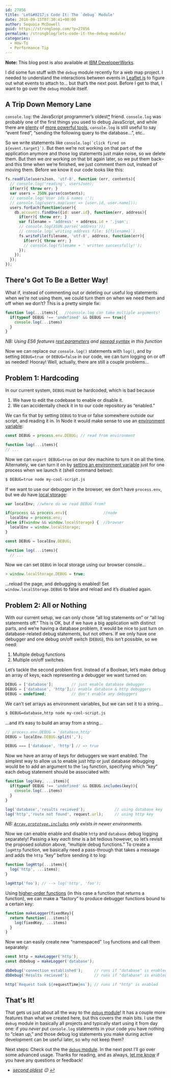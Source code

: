 ```yaml
---
id: 27856
title: 'Let&#8217;s Code It: The `debug` Module'
date: 2016-09-15T07:30:41+00:00
author: Sequoia McDowell
guid: https://strongloop.com/?p=27856
permalink: /strongblog/lets-code-it-the-debug-module/
categories:
  - How-To
  - Performance Tip
---
```


**Note:** This blog post is also available at [IBM DeveloperWorks](https://developer.ibm.com/node/2016/09/15/lets-code-it-the-debug-module/).

I did some fun stuff with the `debug` module recently for a web map project. I needed to understand the interactions between events in [Leaflet.js](http://leafletjs.com/) to figure out what events to attach to&#8230; but that&#8217;s the next post. Before I get to that, I want to go over the `debug` module itself.<!--more-->

## A Trip Down Memory Lane 

`console.log`: the JavaScript programmer&#8217;s oldest[*](#window-dot-alert) friend. `console.log` was probably one of the first things you used to debug JavaScript, and while there are [plenty](https://code.visualstudio.com/docs/runtimes/nodejs#_debugging-your-express-application) of [more powerful tools](https://developer.mozilla.org/en-US/docs/Tools/Debugger), `console.log` is still useful to say &#8220;event fired&#8221;, &#8220;sending the following query to the database&#8230;&#8221;, etc..

So we write statements like ``console.log(`click fired on ${event.target}`)``. But then we&#8217;re not working on that part of the application anymore and those log statements just make noise, so we delete them. But then we _are_ working on that bit again later, so we put them back&#8211; and this time when we&#8217;re finished, we just comment them out, instead of moving them. Before we know it our code looks like this:

```js
fs.readFile(usersJson, 'utf-8', function (err, contents){
  // console.log('reading', usersJson);
  if(err){ throw err; }
  var users = JSON.parse(contents);
  // console.log('User ids & names :');
  // console.log(users.map(user => [user.id, user.name]));
  users.forEach(function(user){
    db.accounts.findOne({id: user.id}, function(err, address){
      if(err){ throw err; }
      var filename = 'address' + address.id + '.json';
      // console.log(JSON.parse('address'));
      // console.log(`writing address file: ${filename}`)
      fs.writeFile(filename, 'utf-8', address, function(err){
        if(err){ throw err; }
        // console.log(filename + ' written successfully!');
      });
    });
  });
});
```

## There's Got To Be a Better Way!

What if, instead of commenting out or deleting our useful log statements when we&#8217;re not using them, we could turn them on when we need them and off when we don&#8217;t? This is a pretty simple fix:

```js
function log(...items){   //console.log can take multiple arguments!
  if(typeof DEBUG !== 'undefined' && DEBUG === true){
    console.log(...items)
  }
}
```

_NB: Using ES6 features [rest parameters](https://developer.mozilla.org/en-US/docs/Web/JavaScript/Reference/Functions/rest_parameters) and [spread syntax](https://developer.mozilla.org/en-US/docs/Web/JavaScript/Reference/Operators/Spread_operator) in this function_

Now we can replace our `console.log()` statements with `log()`, and by setting `DEBUG=true `or `DEBUG=false` in our code, we can turn logging on or off as needed! Hooray! Well, actually, there are still a couple problems&#8230;

## Problem 1: Hardcoding 

In our current system, `DEBUG` must be hardcoded, which is bad because

  1. We have to edit the codebase to enable or disable it.
  2. We can accidentally check it in to our code repository as &#8220;enabled.&#8221;

We can fix that by setting `DEBUG` to true or false somewhere outside our script, and reading it in. In Node it would make sense to use an [environment variable](https://nodejs.org/api/process.html#process_process_env):

```js
const DEBUG = process.env.DEBUG; // read from environment

function log(...items){
// ...
```

Now we can `export DEBUG=true` on our dev machine to turn it on all the time. Alternately, we can turn it on by [setting an environment variable](http://manpages.ubuntu.com/manpages/precise/en/man1/bash.1.html#contenttoc22) just for one process when we launch it (shell command below):

```sh
$ DEBUG=true node my-cool-script.js
```

If we want to use our debugger in the browser, we don&#8217;t have `process.env`, but we _do_ have [local storage](https://developer.mozilla.org/en-US/docs/Web/API/Storage/LocalStorage):

```js
var localEnv; //where do we read DEBUG from?

if(process && process.env){                //node
  localEnv = process.env;
}else if(window && window.localStorage) {  //browser
  localEnv = window.localStorage;
}

const DEBUG = localEnv.DEBUG;

function log(...items){
  // ...
```

Now we can set `DEBUG` in local storage using our browser console&#8230;

```js
> window.localStorage.DEBUG = true;
```

&#8230;reload the page, and debugging is enabled! Set `window.localStorage.DEBUG` to false and reload and it&#8217;s disabled again.

## Problem 2: All or Nothing 

With our current setup, we can only chose &#8220;all log statements on&#8221; or &#8220;all log statements off.&#8221; This is OK, but if we have a big application with distinct parts, and we&#8217;re having a database problem, it would be nice to just turn on database-related debug statements, but not others. If we only have one debugger and one debug on/off switch (`DEBUG`), this isn&#8217;t possible, so we need:

  1. Multiple debug functions
  2. Multiple on/off switches

Let&#8217;s tackle the second problem first. Instead of a Boolean, let&#8217;s make debug an array of keys, each representing a debugger we want turned on:

```js
DEBUG = ['database'];        // just enable database debugger
DEBUG = ['database', 'http'];// enable database & http debuggers
DEBUG = undefined;           // don't enable any debuggers
```

We can&#8217;t set arrays as environment variables, but we can set it to a string&#8230;

```sh
$ DEBUG=database,http node my-cool-script.js
```

&#8230;and it&#8217;s easy to build an array from a string&#8230;

```js
// process.env.DEBUG = 'database,http'
DEBUG = localEnv.DEBUG.split(',');

DEBUG === ['database', 'http'] // => true
```

Now we have an array of keys for debuggers we want enabled. The simplest way to allow us to enable just http or just database debugging would be to add an argument to the `log` function, specifying which &#8220;key&#8221; each debug statement should be associated with:

```js
function log(key, ...items){
  if(typeof DEBUG !== 'undefined' && DEBUG.includes(key)){ 
    console.log(...items)
  }
}

log('database','results recieved');             // using database key
log('http','route not found', request.url);     // using http key
```

_NB: [`Array.prototype.includes`](http://kangax.github.io/compat-table/es2016plus/#test-Array.prototype.includes_Array.prototype.includes) only exists in newer environments._

Now we can enable enable and disable `http` and `database` debug logging separately! Passing a key _each time_ is a bit tedious however, so let&#8217;s revisit the proposed solution above, &#8220;multiple debug functions.&#8221; To create a `logHttp` function, we basically need a pass-through that takes a message and adds the `http` &#8220;key&#8221; before sending it to log:

```js
function logHttp(...items){
  log('http', ...items);
}

logHttp('foo'); // --> log('http', 'foo');
```

Using [higher-order functions](https://strongloop.com/strongblog/higher-order-functions-in-es6easy-as-a-b-c/) (in this case a function that returns a function), we can make a &#8220;factory&#8221; to produce debugger functions bound to a certain key:

```js
function makeLogger(fixedKey){
  return function(...items){
    log(fixedKey, ...items)
  }
}
```

Now we can easily create new &#8220;namespaced&#8221; `log` functions and call them separately:

```js
const http = makeLogger('http');
const dbDebug = makeLogger('database');

dbDebug('connection established');     // runs if "database" is enabled
dbDebug('Results recieved');           // runs if "database" is enabled

http(`Request took ${requestTime}ms`); // runs if "http" is enabled
```

## That's It! 

That gets us just about all the way to the [`debug` module](https://github.com/visionmedia/debug)! It has a couple more features than what we created here, but this covers the main bits. I use the `debug` module in basically all projects and typically start using it from day one: if you _never_ put `console.log` statements in your code you have nothing to &#8220;clean up,&#8221; and those debug log statements you make during active development can be useful later, so why not keep them?

Next steps: Check out the the [`debug` module](https://github.com/visionmedia/debug). In the next post I&#8217;ll go over some advanced usage. Thanks for reading, and as always, [let me know](https://twitter.com/_sequoia) if you have any questions or feedback!

* <em id="window-dot-alert"><a href="https://developer.mozilla.org/en-US/docs/Web/API/Window/alert">second oldest</a> 😉 <a href="#intro">↩</a></em>
